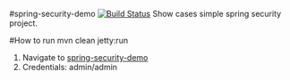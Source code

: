 #spring-security-demo
[![Build Status](https://travis-ci.org/rrajendran/spring-security-demo.svg)](https://travis-ci.org/rrajendran/spring-security-demo)
Show cases simple spring security project.


#How to run
mvn clean jetty:run

1. Navigate to <a href="http://localhost:8080/spring-security-demo/secure/index" target="_blank">spring-security-demo</a>
2. Credentials: admin/admin

